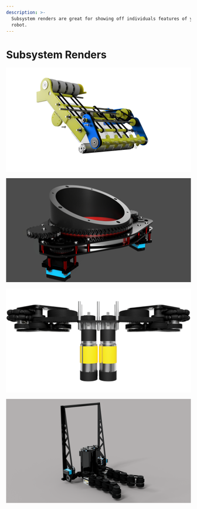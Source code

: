 ```yaml
---
description: >-
  Subsystem renders are great for showing off individuals features of your
  robot.
---
```


# Subsystem Renders

![FTC 17456 Atlantis Ultimate Goal Intake](../.gitbook/assets/intake1trans.png)

![FTC 16439 AlphaGo Ultimate Goal Turret](../.gitbook/assets/turret.jpg)

![CDC 974 Drivetrain](../.gitbook/assets/dt_powertrain_top_view.png)

![VCC 72 2020 Intake](../.gitbook/assets/intake.png)

